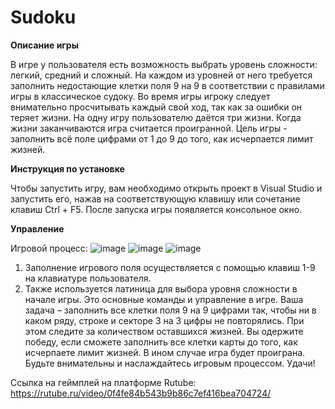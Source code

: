 # Sudoku

**Описание игры**

В игре у пользователя есть возможность выбрать уровень сложности: легкий, средний и сложный. На каждом из уровней от него требуется заполнить недостающие клетки поля 9 на 9 в соответствии с правилами игры в классическое судоку. 
Во время игры игроку следует внимательно просчитывать каждый свой ход, так как за ошибки он теряет жизни. На одну игру пользователю даётся три жизни. Когда жизни заканчиваются игра считается проигранной. Цель игры - заполнить всё поле цифрами от 1 до 9 до того, как исчерпается лимит жизней.

**Инструкция по установке**

Чтобы запустить игру, вам необходимо открыть проект в Visual Studio и запустить его, нажав на соответствующую клавишу или сочетание клавиш Ctrl + F5. После запуска игры появляется консольное окно.

**Управление**

Игровой процесс:
![image](https://github.com/user-attachments/assets/6e4aae2a-d544-491e-9848-587fbda55df1)
![image](https://github.com/user-attachments/assets/98b0625e-ec58-4a8b-843f-5904c46fed86)
![image](https://github.com/user-attachments/assets/b4e23fd3-1301-422f-a551-ae0dbbf6b9de)
1.	Заполнение игрового поля осуществляется с помощью клавиш 1-9 на клавиатуре пользователя. 
2.	Также используется латиница для выбора уровня сложности в начале игры.
Это основные команды и управление в игре. 
Ваша задача – заполнить все клетки поля 9 на 9 цифрами так, чтобы ни в каком ряду, строке и секторе 3 на 3 цифры не повторялись. При этом следите за количеством оставшихся жизней. Вы одержите победу, если сможете заполнить все клетки карты до того, как исчерпаете лимит жизней. В ином случае игра будет проиграна. Будьте внимательны и наслаждайтесь игровым процессом. Удачи!

Ссылка на геймплей на платформе Rutube: https://rutube.ru/video/0f4fe84b543b9b86c7ef416bea704724/

